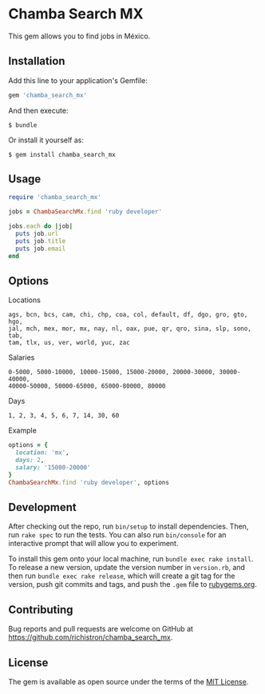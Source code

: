 # Chamba Search MX

This gem allows you to find jobs in México.

## Installation

Add this line to your application's Gemfile:

```ruby
gem 'chamba_search_mx'
```

And then execute:

    $ bundle

Or install it yourself as:

    $ gem install chamba_search_mx

## Usage

```ruby
require 'chamba_search_mx'

jobs = ChambaSearchMx.find 'ruby developer'

jobs.each do |job|
  puts job.url
  puts job.title
  puts job.email
end
```

## Options

Locations

```
ags, bcn, bcs, cam, chi, chp, coa, col, default, df, dgo, gro, gto, hgo,
jal, mch, mex, mor, mx, nay, nl, oax, pue, qr, qro, sina, slp, sono, tab,
tam, tlx, us, ver, world, yuc, zac
```

Salaries
```
0-5000, 5000-10000, 10000-15000, 15000-20000, 20000-30000, 30000-40000,
40000-50000, 50000-65000, 65000-80000, 80000
```

Days
```
1, 2, 3, 4, 5, 6, 7, 14, 30, 60
```

Example
```ruby
options = {
  location: 'mx',
  days: 2,
  salary: '15000-20000'
}
ChambaSearchMx.find 'ruby developer', options
```

## Development

After checking out the repo, run `bin/setup` to install dependencies. Then, run `rake spec` to run the tests. You can also run `bin/console` for an interactive prompt that will allow you to experiment.

To install this gem onto your local machine, run `bundle exec rake install`. To release a new version, update the version number in `version.rb`, and then run `bundle exec rake release`, which will create a git tag for the version, push git commits and tags, and push the `.gem` file to [rubygems.org](https://rubygems.org).

## Contributing

Bug reports and pull requests are welcome on GitHub at https://github.com/richistron/chamba_search_mx.


## License

The gem is available as open source under the terms of the [MIT License](http://opensource.org/licenses/MIT).

